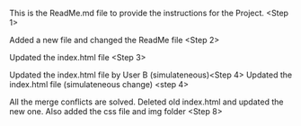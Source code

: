 This is the ReadMe.md file to provide the instructions for the Project. <Step 1>

Added a new file and changed the ReadMe file <Step 2>

Updated the index.html file <Step 3>

Updated the index.html file by User B (simulateneous)<Step 4>
Updated the index.html file (simulateneous change) <step 4>

All the merge conflicts are solved. Deleted old index.html and updated the new one. Also added the css file and img folder <Step 8>
